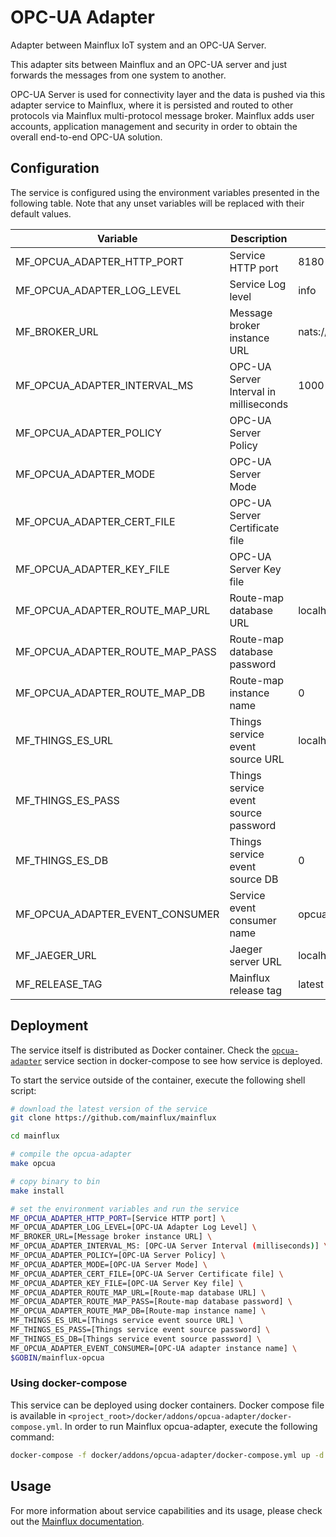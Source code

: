 # OPC-UA Adapter
Adapter between Mainflux IoT system and an OPC-UA Server.

This adapter sits between Mainflux and an OPC-UA server and just forwards the messages from one system to another.

OPC-UA Server is used for connectivity layer and the data is pushed via this adapter service to Mainflux, where it is persisted and routed to other protocols via Mainflux multi-protocol message broker. Mainflux adds user accounts, application management and security in order to obtain the overall end-to-end OPC-UA solution.

## Configuration

The service is configured using the environment variables presented in the
following table. Note that any unset variables will be replaced with their
default values.

| Variable                         | Description                                      | Default                    |
|----------------------------------|--------------------------------------------------|----------------------------|
| MF_OPCUA_ADAPTER_HTTP_PORT       | Service HTTP port                                | 8180                       |
| MF_OPCUA_ADAPTER_LOG_LEVEL       | Service Log level                                | info                       |
| MF_BROKER_URL                    | Message broker instance URL                      | nats://localhost:4222      |
| MF_OPCUA_ADAPTER_INTERVAL_MS     | OPC-UA Server Interval in milliseconds           | 1000                       |
| MF_OPCUA_ADAPTER_POLICY          | OPC-UA Server Policy                             |                            |
| MF_OPCUA_ADAPTER_MODE            | OPC-UA Server Mode                               |                            |
| MF_OPCUA_ADAPTER_CERT_FILE       | OPC-UA Server Certificate file                   |                            |
| MF_OPCUA_ADAPTER_KEY_FILE        | OPC-UA Server Key file                           |                            |
| MF_OPCUA_ADAPTER_ROUTE_MAP_URL   | Route-map database URL                           | localhost:6379             |
| MF_OPCUA_ADAPTER_ROUTE_MAP_PASS  | Route-map database password                      |                            |
| MF_OPCUA_ADAPTER_ROUTE_MAP_DB    | Route-map instance name                          | 0                          |
| MF_THINGS_ES_URL                 | Things service event source URL                  | localhost:6379             |
| MF_THINGS_ES_PASS                | Things service event source password             |                            |
| MF_THINGS_ES_DB                  | Things service event source DB                   | 0                          |
| MF_OPCUA_ADAPTER_EVENT_CONSUMER  | Service event consumer name                      | opcua                      |
| MF_JAEGER_URL               | Jaeger server URL                                             | localhost:6831        |
| MF_RELEASE_TAG | Mainflux release tag | latest |

## Deployment

The service itself is distributed as Docker container. Check the [`opcua-adapter`](https://github.com/mainflux/mainflux/blob/master/docker/addons/opcua-adapter/docker-compose.yml#L29-L53) service section in 
docker-compose to see how service is deployed.

To start the service outside of the container, execute the following shell script:

```bash
# download the latest version of the service
git clone https://github.com/mainflux/mainflux

cd mainflux

# compile the opcua-adapter
make opcua

# copy binary to bin
make install

# set the environment variables and run the service
MF_OPCUA_ADAPTER_HTTP_PORT=[Service HTTP port] \
MF_OPCUA_ADAPTER_LOG_LEVEL=[OPC-UA Adapter Log Level] \
MF_BROKER_URL=[Message broker instance URL] \
MF_OPCUA_ADAPTER_INTERVAL_MS: [OPC-UA Server Interval (milliseconds)] \
MF_OPCUA_ADAPTER_POLICY=[OPC-UA Server Policy] \
MF_OPCUA_ADAPTER_MODE=[OPC-UA Server Mode] \
MF_OPCUA_ADAPTER_CERT_FILE=[OPC-UA Server Certificate file] \
MF_OPCUA_ADAPTER_KEY_FILE=[OPC-UA Server Key file] \
MF_OPCUA_ADAPTER_ROUTE_MAP_URL=[Route-map database URL] \
MF_OPCUA_ADAPTER_ROUTE_MAP_PASS=[Route-map database password] \
MF_OPCUA_ADAPTER_ROUTE_MAP_DB=[Route-map instance name] \
MF_THINGS_ES_URL=[Things service event source URL] \
MF_THINGS_ES_PASS=[Things service event source password] \
MF_THINGS_ES_DB=[Things service event source password] \
MF_OPCUA_ADAPTER_EVENT_CONSUMER=[OPC-UA adapter instance name] \
$GOBIN/mainflux-opcua
```

### Using docker-compose

This service can be deployed using docker containers.
Docker compose file is available in `<project_root>/docker/addons/opcua-adapter/docker-compose.yml`. In order to run Mainflux opcua-adapter, execute the following command:

```bash
docker-compose -f docker/addons/opcua-adapter/docker-compose.yml up -d
```

## Usage

For more information about service capabilities and its usage, please check out
the [Mainflux documentation](https://docs.mainflux.io/opcua).
